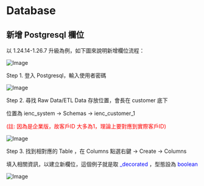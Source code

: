 # Database

## 新增 Postgresql 欄位

以 1.24.14-1.26.7 升級為例，如下圖來說明新增欄位流程：

![Image](Database/Postgresql/TL.png)

Step 1. 登入 Postgresql，輸入使用者密碼

![Image](Database/Postgresql/login.png)

Step 2. 尋找 Raw Data/ETL Data 存放位置，會長在 customer 底下

位置為 ienc_system -> Schemas -> ienc_customer_1 

<font color=red>(註: 因為是企業版，故客戶ID 大多為1，理論上要對應到實際客戶ID)</font>

![Image](Database/Postgresql/schema.png)

Step 3. 找到相對應的 Table ，在 Columns 點選右鍵 -> Create -> Columns

填入相關資訊，以建立新欄位，這個例子就是取 <font color=blue>_decorated</font> ，型態設為 <font color=blue>boolean</font>

![Image](Database/Postgresql/create.png)
